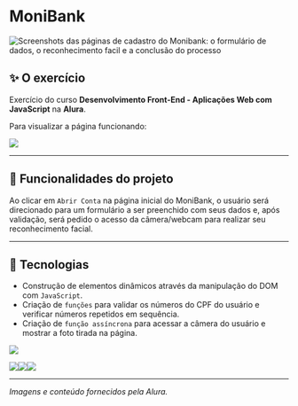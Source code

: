 # MoniBank

![Screenshots das páginas de cadastro do Monibank: o formulário de dados, o reconhecimento facil e a conclusão do processo](https://github.com/user-attachments/assets/3b873f74-06e4-4511-ae9f-5c6c2e9fb30d)

## ✨ O exercício

Exercício do curso <b>Desenvolvimento Front-End - Aplicações Web com JavaScript</b> na <b>Alura</b>.

Para visualizar a página funcionando: 

<a href="https://lucasjdantas.github.io/exercicio-alura-frontend-06/" target="_blank"><img loading="lazy" src="https://img.shields.io/badge/GitHub%20Pages-222222?style=for-the-badge&logo=github%20Pages&logoColor=white" target="_blank"></a>

<hr>

## 🔨 Funcionalidades do projeto

Ao clicar em `Abrir Conta` na página inicial do MoniBank, o usuário será direcionado para um formulário a ser preenchido com seus dados e, após validação, será pedido o acesso da câmera/webcam para realizar seu reconhecimento facial.

<hr>

## 🚀 Tecnologias
- Construção de elementos dinâmicos através da manipulação do DOM com `JavaScript`.
- Criação de `funções` para validar os números do CPF do usuário e verificar números repetidos em sequência.
- Criação de `função assíncrona` para acessar a câmera do usuário e mostrar a foto tirada na página.

<img loading="laz" src="https://img.shields.io/badge/VSCode-0078D4?style=for-the-badge&logo=visual%20studio%20code&logoColor=white">

<img loading="lazy" src="https://img.shields.io/badge/HTML5-E34F26?style=for-the-badge&logo=html5&logoColor=white"><img loading="lazy" src="https://img.shields.io/badge/CSS3-1572B6?style=for-the-badge&logo=css3&logoColor=white"><img loading="lazy" src="https://img.shields.io/badge/JavaScript-323330?style=for-the-badge&logo=javascript&logoColor=F7DF1E">

<hr>

*Imagens e conteúdo fornecidos pela Alura.*
